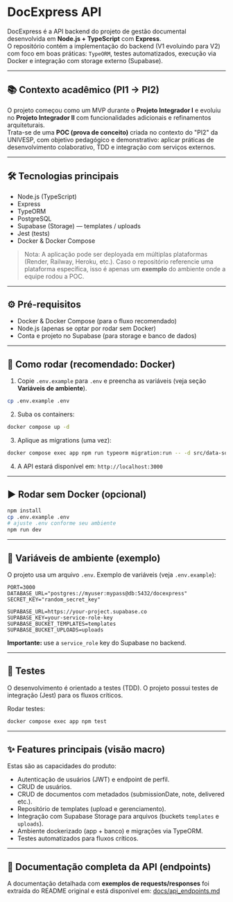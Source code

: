 # DocExpress API

DocExpress é a API backend do projeto de gestão documental desenvolvida em **Node.js + TypeScript** com **Express**.  
O repositório contém a implementação do backend (V1 evoluindo para V2) com foco em boas práticas: `TypeORM`, testes automatizados, execução via Docker e integração com storage externo (Supabase).

---

## 📚 Contexto acadêmico (PI1 → PI2)
O projeto começou como um MVP durante o **Projeto Integrador I** e evoluiu no **Projeto Integrador II** com funcionalidades adicionais e refinamentos arquiteturais.  
Trata-se de uma **POC (prova de conceito)** criada no contexto do "PI2" da UNIVESP, com objetivo pedagógico e demonstrativo: aplicar práticas de desenvolvimento colaborativo, TDD e integração com serviços externos.

---

## 🛠️ Tecnologias principais
- Node.js (TypeScript)  
- Express  
- TypeORM  
- PostgreSQL  
- Supabase (Storage) — templates / uploads  
- Jest (tests)  
- Docker & Docker Compose

> Nota: A aplicação pode ser deployada em múltiplas plataformas (Render, Railway, Heroku, etc.). Caso o repositório referencie uma plataforma específica, isso é apenas um **exemplo** do ambiente onde a equipe rodou a POC.

---

## ⚙️ Pré-requisitos
- Docker & Docker Compose (para o fluxo recomendado)  
- Node.js (apenas se optar por rodar sem Docker)  
- Conta e projeto no Supabase (para storage e banco de dados)

---

## 🔧 Como rodar (recomendado: Docker)
1. Copie `.env.example` para `.env` e preencha as variáveis (veja seção **Variáveis de ambiente**).  
```bash
cp .env.example .env
```

2. Suba os containers:
```bash
docker compose up -d
```

3. Aplique as migrations (uma vez):
```bash
docker compose exec app npm run typeorm migration:run -- -d src/data-source
```

4. A API estará disponível em: `http://localhost:3000`

---

## ▶️ Rodar sem Docker (opcional)
```bash
npm install
cp .env.example .env
# ajuste .env conforme seu ambiente
npm run dev
```

---

## 🧩 Variáveis de ambiente (exemplo)
O projeto usa um arquivo `.env`. Exemplo de variáveis (veja `.env.example`):
```
PORT=3000
DATABASE_URL="postgres://myuser:mypass@db:5432/docexpress"
SECRET_KEY="random_secret_key"

SUPABASE_URL=https://your-project.supabase.co
SUPABASE_KEY=your-service-role-key
SUPABASE_BUCKET_TEMPLATES=templates
SUPABASE_BUCKET_UPLOADS=uploads
```

**Importante:** use a `service_role` key do Supabase no backend.

---

## 🧪 Testes
O desenvolvimento é orientado a testes (TDD). O projeto possui testes de integração (Jest) para os fluxos críticos.

Rodar testes:
```bash
docker compose exec app npm test
```

---

## ✨ Features principais (visão macro)
Estas são as capacidades do produto:
- Autenticação de usuários (JWT) e endpoint de perfil.  
- CRUD de usuários.  
- CRUD de documentos com metadados (submissionDate, note, delivered etc.).  
- Repositório de templates (upload e gerenciamento).  
- Integração com Supabase Storage para arquivos (buckets `templates` e `uploads`).  
- Ambiente dockerizado (app + banco) e migrações via TypeORM.  
- Testes automatizados para fluxos críticos.

---

## 📄 Documentação completa da API (endpoints)
A documentação detalhada com **exemplos de requests/responses** foi extraída do README original e está disponível em: [docs/api_endpoints.md](/doc_express_BackEnd/docs/api_endpoints.md)

